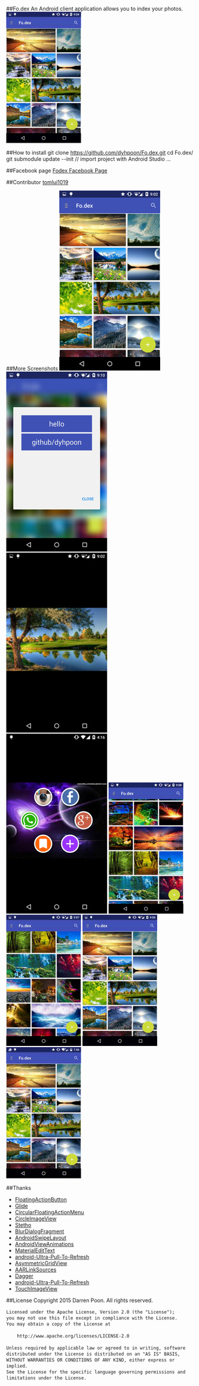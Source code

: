##Fo.dex
An Android client application allows you to index your photos.
![](screenshots/intro.gif)

##How to install
	git clone https://github.com/dyhpoon/Fo.dex.git
	cd Fo.dex/
	git submodule update --init
	// import project with Android Studio ...

##Facebook page
[Fodex Facebook Page](https://www.facebook.com/pages/Fodex/733509560068437)

##Contributor
[tomlui1019](https://github.com/tomlui1019)

##More Screenshots
![](screenshots/main.png)
![](screenshots/tag.png)
![](screenshots/fullscreen.png)
![](screenshots/share.png)
![](screenshots/fullscreen.gif)
![](screenshots/index.gif)
![](screenshots/multiple-index.gif)
![](screenshots/search.gif)

##Thanks
* [FloatingActionButton](https://github.com/makovkastar/FloatingActionButton)
* [Glide](https://github.com/bumptech/glide)
* [CircularFloatingActionMenu](https://github.com/oguzbilgener/CircularFloatingActionMenu)
* [CircleImageView](https://github.com/hdodenhof/CircleImageView)
* [Stetho](https://github.com/facebook/stetho)
* [BlurDialogFragment](https://github.com/tvbarthel/BlurDialogFragment)
* [AndroidSwipeLayout](https://github.com/daimajia/AndroidSwipeLayout)
* [AndroidViewAnimations](https://github.com/daimajia/AndroidViewAnimations)
* [MaterialEditText](https://github.com/rengwuxian/MaterialEditText)
* [android-Ultra-Pull-To-Refresh](https://github.com/liaohuqiu/android-Ultra-Pull-To-Refresh)
* [AsymmetricGridView](https://github.com/felipecsl/AsymmetricGridView)
* [AARLinkSources](https://github.com/xujiaao/AARLinkSources)
* [Dagger](https://github.com/square/dagger)
* [android-Ultra-Pull-To-Refresh](https://github.com/liaohuqiu/android-Ultra-Pull-To-Refresh)
* [TouchImageView](https://github.com/MikeOrtiz/TouchImageView)

##License
    Copyright 2015 Darren Poon. All rights reserved.

    Licensed under the Apache License, Version 2.0 (the "License");
    you may not use this file except in compliance with the License.
    You may obtain a copy of the License at

        http://www.apache.org/licenses/LICENSE-2.0

    Unless required by applicable law or agreed to in writing, software
    distributed under the License is distributed on an "AS IS" BASIS,
    WITHOUT WARRANTIES OR CONDITIONS OF ANY KIND, either express or implied.
    See the License for the specific language governing permissions and
    limitations under the License.